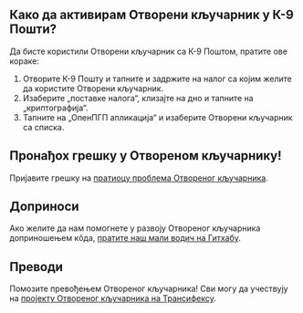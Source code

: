 [//]: #

## Како да активирам Отворени кључарник у К-9 Пошти?
Да бисте користили Отворени кључарник са К-9 Поштом, пратите ове кораке:
  1. Отворите К-9 Пошту и тапните и задржите на налог са којим желите да користите Отворени кључарник.
  2. Изаберите „поставке налога“, клизајте на дно и тапните на „криптографија“.
  3. Тапните на „ОпенПГП апликација“ и изаберите Отворени кључарник са списка.

## Пронађох грешку у Отвореном кључарнику!
Пријавите грешку на [пратиоцу проблема Отвореног кључарника](https://github.com/openpgp-keychain/openpgp-keychain/issues).

## Доприноси
Ако желите да нам помогнете у развоју Отвореног кључарника доприношењем кôда, [пратите наш мали водич на Гитхабу](https://github.com/openpgp-keychain/openpgp-keychain#contribute-code).

## Преводи
Помозите превођењем Отвореног кључарника! Сви могу да учествују на [пројекту Отвореног кључарника на Трансифексу](https://www.transifex.com/projects/p/open-keychain/).